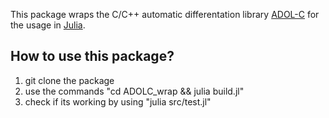 This package wraps the C/C++ automatic differentation library [ADOL-C](https://github.com/coin-or/ADOL-C) for the usage in [Julia](https://julialang.org/). 

## How to use this package?

1. git clone the package
2. use the commands "cd ADOLC_wrap && julia build.jl"
3. check if its working by using "julia src/test.jl"